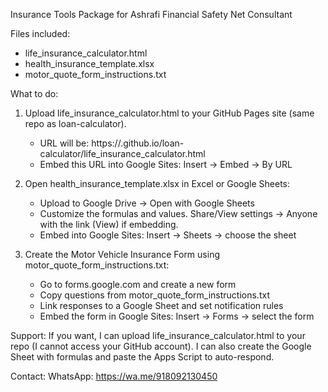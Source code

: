 Insurance Tools Package for Ashrafi Financial Safety Net Consultant

Files included:
- life_insurance_calculator.html
- health_insurance_template.xlsx
- motor_quote_form_instructions.txt

What to do:
1) Upload life_insurance_calculator.html to your GitHub Pages site (same repo as loan-calculator).
   - URL will be: https://<your-github-username>.github.io/loan-calculator/life_insurance_calculator.html
   - Embed this URL into Google Sites: Insert -> Embed -> By URL

2) Open health_insurance_template.xlsx in Excel or Google Sheets:
   - Upload to Google Drive -> Open with Google Sheets
   - Customize the formulas and values. Share/View settings -> Anyone with the link (View) if embedding.
   - Embed into Google Sites: Insert -> Sheets -> choose the sheet

3) Create the Motor Vehicle Insurance Form using motor_quote_form_instructions.txt:
   - Go to forms.google.com and create a new form
   - Copy questions from motor_quote_form_instructions.txt
   - Link responses to a Google Sheet and set notification rules
   - Embed the form in Google Sites: Insert -> Forms -> select the form

Support:
If you want, I can upload life_insurance_calculator.html to your repo (I cannot access your GitHub account). I can also create the Google Sheet with formulas and paste the Apps Script to auto-respond.

Contact:
WhatsApp: https://wa.me/918092130450
